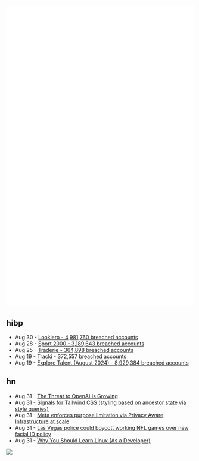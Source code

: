 ![Metrics](https://raw.githubusercontent.com/phixion/phixion/master/metrics.svg)

## hibp

<!--
for https://github.com/phixion/phixion/blob/main/.github/workflows/feeds.yml
-->
<!--START_SECTION:haveibeenpwnd-->
- Aug 30 - [Lookiero - 4,981,760 breached accounts](https://haveibeenpwned.com/PwnedWebsites#Lookiero)
- Aug 28 - [Sport 2000 - 3,189,643 breached accounts](https://haveibeenpwned.com/PwnedWebsites#Sport2000)
- Aug 25 - [Traderie - 364,898 breached accounts](https://haveibeenpwned.com/PwnedWebsites#Traderie)
- Aug 19 - [Tracki - 372,557 breached accounts](https://haveibeenpwned.com/PwnedWebsites#Tracki)
- Aug 19 - [Explore Talent (August 2024) - 8,929,384 breached accounts](https://haveibeenpwned.com/PwnedWebsites#ExploreTalentAug2024)
<!--END_SECTION:haveibeenpwnd-->

## hn

<!--
for https://github.com/phixion/phixion/blob/main/.github/workflows/feeds.yml
-->
<!--START_SECTION:hn-->
- Aug 31 - [The Threat to OpenAI Is Growing](https://www.wsj.com/tech/ai/ai-chatgpt-nvidia-apple-facebook-383943d1)
- Aug 31 - [Signals for Tailwind CSS (styling based on ancestor state via style queries)](https://github.com/brandonmcconnell/tailwindcss-signals)
- Aug 31 - [Meta enforces purpose limitation via Privacy Aware Infrastructure at scale](https://engineering.fb.com/2024/08/27/security/privacy-aware-infrastructure-purpose-limitation-meta/)
- Aug 31 - [Las Vegas police could boycott working NFL games over new facial ID policy](https://www.reviewjournal.com/local/local-las-vegas/nfl-facial-recognition-policy-upsets-las-vegas-police-union-3128202/)
- Aug 31 - [Why You Should Learn Linux (As a Developer)](https://opiero.medium.com/why-you-should-learn-linux-9ceace168e5c)
<!--END_SECTION:hn-->

<!--
for https://yhype.me
-->
![](https://hit.yhype.me/github/profile?user_id=13013670)
